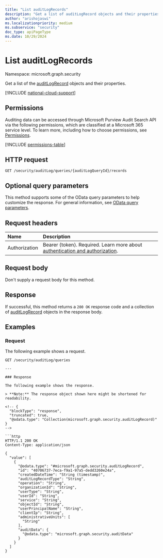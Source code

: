 ```yaml
---
title: "List auditLogRecords"
description: "Get a list of auditLogRecord objects and their properties."
author: "arishojaswi"
ms.localizationpriority: medium
ms.subservice: "security"
doc_type: apiPageType
ms.date: 10/29/2024
---
```


# List auditLogRecords

Namespace: microsoft.graph.security

Get a list of the [auditLogRecord](../resources/security-auditlogrecord.md) objects and their properties.

[!INCLUDE [national-cloud-support](../../includes/global-only.md)]


## Permissions

Auditing data can be accessed through Microsoft Purview Audit Search API via the following permissions, which are classified at a Microsoft 365 service level. To learn more, including how to choose permissions, see [Permissions](/graph/permissions-reference).

<!-- { "blockType": "permissions", "name": "security_auditlogquery_list_records" } -->
[!INCLUDE [permissions-table](../includes/permissions/security-auditlogquery-list-records-permissions.md)]

## HTTP request

<!-- {
  "blockType": "ignored"
}
-->

```http
GET /security/auditLog/queries/{auditLogQueryId}/records
```

## Optional query parameters

This method supports some of the OData query parameters to help customize the response. For general information, see [OData query parameters](/graph/query-parameters).

## Request headers

| Name          | Description               |
| :------------ | :------------------------ |
| Authorization |Bearer {token}. Required. Learn more about [authentication and authorization](/graph/auth/auth-concepts).|

## Request body

Don't supply a request body for this method.

## Response

If successful, this method returns a `200 OK` response code and a collection of [auditLogRecord](../resources/security-auditlogrecord.md) objects in the response body.

## Examples

### Request

The following example shows a request.

<!-- {
  "blockType": "request",
  "name": "list_auditlogrecord"
}
-->


```http
GET /security/auditLog/queries

---

### Response

The following example shows the response.

> **Note:** The response object shown here might be shortened for readability.

<!-- {
  "blockType": "response",
  "truncated": true,
  "@odata.type": "Collection(microsoft.graph.security.auditLogRecord)"
}
-->

```http
HTTP/1.1 200 OK
Content-Type: application/json

{
  "value": [
    {
      "@odata.type": "#microsoft.graph.security.auditLogRecord",
      "id": "40706737-7eca-f9a1-97a5-dedd3260e24a",
      "createdDateTime": "String (timestamp)",
      "auditLogRecordType": "String",
      "operation": "String",
      "organizationId": "String",
      "userType": "String",
      "userId": "String",
      "service": "String",
      "objectId": "String",
      "userPrincipalName": "String",
      "clientIp": "String",
      "administrativeUnits": [
        "String"
      ],
      "auditData": {
        "@odata.type": "microsoft.graph.security.auditData"
      }
    }
  ]
}
```
